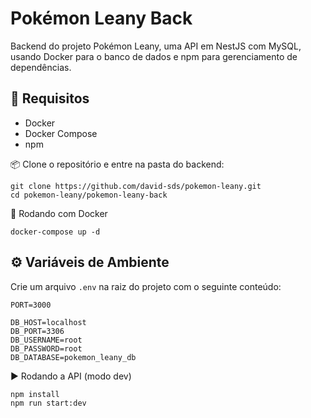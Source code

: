 # Pokémon Leany Back

Backend do projeto Pokémon Leany, uma API em NestJS com MySQL, usando Docker para o banco de dados e npm para gerenciamento de dependências.

## 🔧 Requisitos

- Docker
- Docker Compose
- npm

📦 Clone o repositório e entre na pasta do backend:

```
git clone https://github.com/david-sds/pokemon-leany.git
cd pokemon-leany/pokemon-leany-back
```

🐳 Rodando com Docker

```
docker-compose up -d
```

## ⚙️ Variáveis de Ambiente
Crie um arquivo `.env` na raiz do projeto com o seguinte conteúdo:

```env
PORT=3000

DB_HOST=localhost
DB_PORT=3306
DB_USERNAME=root
DB_PASSWORD=root
DB_DATABASE=pokemon_leany_db
```

▶️ Rodando a API (modo dev)

```
npm install
npm run start:dev
```
